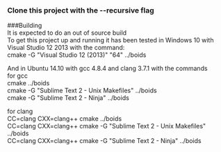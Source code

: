 ### Clone this project with the --recursive flag  

###Building  
It is expected to do an out of source build  
To get this project up and running it has been tested in Windows 10 with Visual Studio 12 2013 with the command:  
cmake -G "Visual Studio 12 (2013)" "64" ../boids  

And in Ubuntu 14.10 with gcc 4.8.4 and clang 3.7.1 with the commands  
for gcc  
cmake ../boids  
cmake -G "Sublime Text 2 - Unix Makefiles" ../boids  
cmake -G "Sublime Text 2 - Ninja" ../boids  

for clang  
CC=clang CXX=clang++ cmake ../boids  
CC=clang CXX=clang++ cmake -G "Sublime Text 2 - Unix Makefiles" ../boids  
CC=clang CXX=clang++ cmake -G "Sublime Text 2 - Ninja" ../boids  

